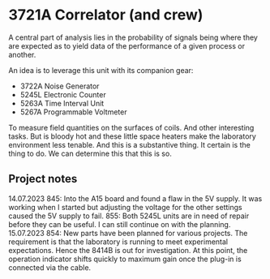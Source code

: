 # 3721A Correlator (and crew)

A central part of analysis lies in the probability of signals being where they are expected as to yield data of the performance of a given process or another.

An idea is to leverage this unit with its companion gear:

* 3722A Noise Generator
* 5245L Electronic Counter
* 5263A Time Interval Unit
* 5267A Programmable Voltmeter

To measure field quantities on the surfaces of coils. And other interesting tasks. But is bloody hot and these little space heaters make the laboratory environment less tenable. And this is a substantive thing. It certain is the thing to do. We can determine this that this is so.

## Project notes

14.07.2023
    845: Into the A15 board and found a flaw in the 5V supply. It was working when I started but adjusting the voltage for the other settings caused the 5V supply to fail.
    855: Both 5245L units are in need of repair before they can be useful. I can still continue on with the planning.
15.07.2023
    854: New parts have been planned for various projects. The requirement is that the laboratory is running to meet experimental expectations. Hence the 8414B is out for investigation. At this point, the operation indicator shifts quickly to maximum gain once the plug-in is connected via the cable.